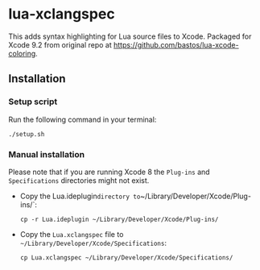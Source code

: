 # lua-xclangspec

This adds syntax highlighting for Lua source files to Xcode. Packaged for Xcode 9.2 from original repo at https://github.com/bastos/lua-xcode-coloring.

## Installation

### Setup script

Run the following command in your terminal:

```
./setup.sh
```

### Manual installation

Please note that if you are running Xcode 8 the `Plug-ins` and `Specifications` directories might not exist.

- Copy the Lua.ideplugin` directory to `~/Library/Developer/Xcode/Plug-ins/`:

	```
	cp -r Lua.ideplugin ~/Library/Developer/Xcode/Plug-ins/
	```
- Copy the `Lua.xclangspec` file to `~/Library/Developer/Xcode/Specifications`:

	```
	cp Lua.xclangspec ~/Library/Developer/Xcode/Specifications/
	```
